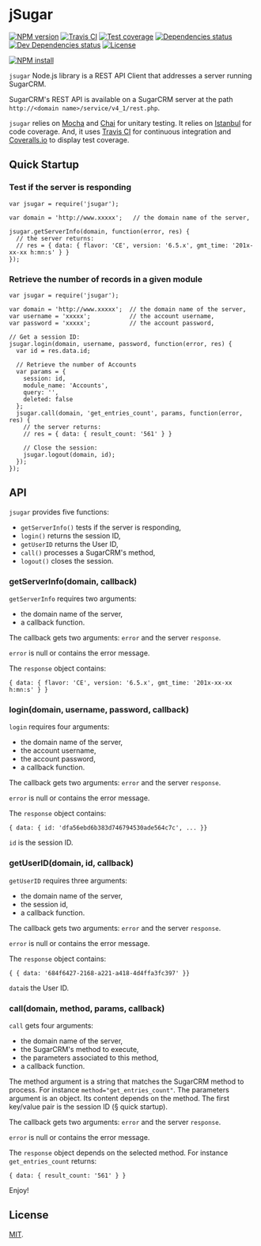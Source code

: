 # jSugar

[![NPM version][npm-image]][npm-url]
[![Travis CI][travis-image]][travis-url]
[![Test coverage][coveralls-image]][coveralls-url]
[![Dependencies status][dependencies-image]][dependencies-url]
[![Dev Dependencies status][devdependencies-image]][devdependencies-url]
[![License][license-image]](LICENSE.md)
<!--- [![node version][node-image]][node-url] -->

[![NPM install][npm-install-image]][npm-install-url]

`jsugar` Node.js library is a REST API Client that addresses a server running SugarCRM.

SugarCRM's REST API is available on a SugarCRM server at the path `http://<domain name>/service/v4_1/rest.php`.

`jsugar` relies on [Mocha](https://mochajs.org) and [Chai](http://chaijs.com) for unitary testing. It relies on [Istanbul](https://gotwarlost.github.io/istanbul/) for code coverage. And, it uses [Travis CI](https://travis-ci.org) for continuous integration and [Coveralls.io](https://coveralls.io) to display test coverage.


## Quick Startup

### Test if the server is responding
```
var jsugar = require('jsugar');

var domain = 'http://www.xxxxx';   // the domain name of the server,

jsugar.getServerInfo(domain, function(error, res) {
  // the server returns:
  // res = { data: { flavor: 'CE', version: '6.5.x', gmt_time: '201x-xx-xx h:mn:s' } }
});
```

### Retrieve the number of records in a given module

```
var jsugar = require('jsugar');

var domain = 'http://www.xxxxx';  // the domain name of the server,
var username = 'xxxxx';           // the account username,
var password = 'xxxxx';           // the account password,

// Get a session ID:
jsugar.login(domain, username, password, function(error, res) {
  var id = res.data.id;

  // Retrieve the number of Accounts
  var params = {
    session: id,
    module_name: 'Accounts',
    query: '',
    deleted: false
  };
  jsugar.call(domain, 'get_entries_count', params, function(error, res) {
    // the server returns:
    // res = { data: { result_count: '561' } }

    // Close the session:
    jsugar.logout(domain, id);
  });
});
```

## API

`jsugar` provides five functions:

  * `getServerInfo()`   tests if the server is responding,
  * `login()`           returns the session ID,
  * `getUserID`         returns the User ID,
  *  `call()`           processes a SugarCRM's method,
  * `logout()`          closes the session.


### getServerInfo(domain, callback)

`getServerInfo` requires two arguments:
  * the domain name of the server,
  * a callback function.

The callback gets two arguments: `error` and the server `response`.

`error` is null or contains the error message.

The `response` object contains:
```
{ data: { flavor: 'CE', version: '6.5.x', gmt_time: '201x-xx-xx h:mn:s' } }
```

### login(domain, username, password, callback)

`login` requires four arguments:
  * the domain name of the server,
  * the account username,
  * the account password,
  * a callback function.

The callback gets two arguments: `error` and the server `response`.

`error` is null or contains the error message.

The `response` object contains:
```
{ data: { id: 'dfa56ebd6b383d746794530ade564c7c', ... }}
```

`id` is the session ID.

### getUserID(domain, id, callback)

`getUserID` requires three arguments:
* the domain name of the server,
* the session id,
* a callback function.

The callback gets two arguments: `error` and the server `response`.

`error` is null or contains the error message.

The `response` object contains:
```
{ { data: '684f6427-2168-a221-a418-4d4ffa3fc397' }}
```

`data`is the User ID.

### call(domain, method, params, callback)

`call` gets four arguments:
* the domain name of the server,
* the SugarCRM's method to execute,
* the parameters associated to this method,
* a callback function.

The method argument is a string that matches the SugarCRM method to process. For instance `method="get_entries_count"`. The parameters argument is an object. Its content depends on the method. The first key/value pair is the session ID (§ quick startup).

The callback gets two arguments: `error` and the server `response`.

`error` is null or contains the error message.

The `response` object depends on the selected method. For instance `get_entries_count` returns:
```
{ data: { result_count: '561' } }
```

Enjoy!

## License

[MIT](LICENSE.md).

<!--- URls -->

[npm-image]: https://img.shields.io/npm/v/jsugar.svg?style=flat-square
[npm-install-image]: https://nodei.co/npm/jsugar.png?compact=true
[node-image]: https://img.shields.io/badge/node.js-%3E=_0.10-green.svg?style=flat-square
[download-image]: https://img.shields.io/npm/dm/jsugar.svg?style=flat-square
[travis-image]: https://img.shields.io/travis/jclo/jsugar.svg?style=flat-square
[coveralls-image]: https://img.shields.io/coveralls/jclo/jsugar/master.svg?style=flat-square
[dependencies-image]: https://david-dm.org/jclo/jsugar/status.svg?theme=shields.io
[devdependencies-image]: https://david-dm.org/jclo/jsugar/dev-status.svg?theme=shields.io
[license-image]: https://img.shields.io/npm/l/jsugar.svg?style=flat-square

[npm-url]: https://www.npmjs.com/package/jsugar
[npm-install-url]: https://nodei.co/npm/jsugar
[node-url]: http://nodejs.org/download
[download-url]: https://www.npmjs.com/package/jsugar
[travis-url]: https://travis-ci.org/jclo/jsugar
[coveralls-url]: https://coveralls.io/github/jclo/jsugar?branch=master
[dependencies-url]: https://david-dm.org/jclo/jsugar#info=dependencies
[devdependencies-url]: https://david-dm.org/jclo/jsugar#info=devDependencies
[license-url]: http://opensource.org/licenses/MIT
